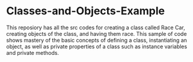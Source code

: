 # Classes-and-Objects-Example

This reposiory has all the src codes for creating a class called Race Car, creating objects of the class, and having them race.
This sample of code shows mastery of the basic concepts of defining a class, instantiating an object, as well as private properties of a class such as instance variables and private methods. 
